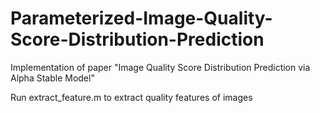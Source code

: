 # Parameterized-Image-Quality-Score-Distribution-Prediction
Implementation of paper "Image Quality Score Distribution Prediction via Alpha Stable Model"

Run extract_feature.m to extract quality features of images

